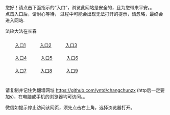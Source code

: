 您好！请点击下面指示的“入口”，浏览此网站是安全的，且为您带来平安。。 <br/>
点击入口后，请耐心等待， 过程中可能会出现无法打开的提示，请忽略，最终会进入网站. </br>

法轮大法在长春<br/>
<div style="padding:10px"><a style="margin:20px" target="_blank" href="https://dipnjxvyv6t1h.cloudfront.net/2Qpsp?qhcskul" id="ccLink1" rel="nofollow">入口1</a> <a target="_blank" style="margin:20px" href="https://db9nldc0ajylx.cloudfront.net/2Qpsp?drfcm" id="ccLink2" rel="nofollow">入口2</a> <a style="margin:20px" target="_blank" href="https://d23g4rzhgbnev3.cloudfront.net/2Qpsp?ldnfrep" id="ccLink3" rel="nofollow">入口3</a></div>

<div style="padding:10px" ><a style="margin:20px" target="_blank" href="https://dipnjxvyv6t1h.cloudfront.net/2Qpsp?qhcskul" id="ccLink4" rel="nofollow">入口4</a> <a style="margin:20px" href="https://db9nldc0ajylx.cloudfront.net/2Qpsp?drfcm" target="_blank" id="ccLink5" rel="nofollow">入口5</a> <a style="margin:20px" href="https://d23g4rzhgbnev3.cloudfront.net/2Qpsp?ldnfrep" target="_blank" id="ccLink6" rel="nofollow">入口6</a></div>

<div style="padding:10px"><a style="margin:20px" target="_blank" href="https://dipnjxvyv6t1h.cloudfront.net/2Qpsp?qhcskul" id="ccLink7" rel="nofollow">入口7</a> <a style="margin:20px" href="https://db9nldc0ajylx.cloudfront.net/2Qpsp?drfcm" target="_blank" id="ccLink8" rel="nofollow">入口8</a> <a style="margin:20px" target="_blank" href="https://d23g4rzhgbnev3.cloudfront.net/2Qpsp?ldnfrep" id="ccLink9" rel="nofollow">入口9</a></div>

<br/>



请复制并记住免翻墙网址 https://github.com/yntd/changchunzx (http后一定要加s)，在电脑或手机的浏览器均可访问。。<br/>

微信如提示停止访问该网页，须先点击右上角，选择浏览器打开。
